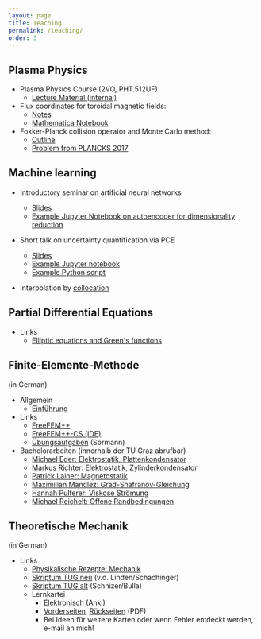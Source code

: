 ```yaml
---
layout: page
title: Teaching
permalink: /teaching/
order: 3
---
```


Plasma Physics
--------------
* Plasma Physics Course (2VO, PHT.512UF)
    * [Lecture Material (internal)](https://itp.tugraz.at/~ert/assets/internal/plasma/)
* Flux coordinates for toroidal magnetic fields:
    * [Notes](https://itp.tugraz.at/~ert/assets/modelltokamak.pdf)
    * [Mathematica Notebook](https://itp.tugraz.at/~ert/assets/modelltokamak.nb)
* Fokker-Planck collision operator and Monte Carlo method:
    * [Outline](https://itp.tugraz.at/~ert/assets/kinetic.pdf)
    * [Problem from PLANCKS 2017](https://itp.tugraz.at/~ert/assets/example_plasma_2.pdf)


Machine learning
----------------
* Introductory seminar on artificial neural networks
	* [Slides](https://itp.tugraz.at/~ert/assets/neuralnet/Albert2018_Seminar_Neuralnet.pdf)
	* [Example Jupyter Notebook on autoencoder for dimensionality reduction](https://itp.tugraz.at/~ert/assets/neuralnet/autoencoder.ipynb)

* Short talk on uncertainty quantification via PCE
	* [Slides](https://itp.tugraz.at/~ert/assets/pce/Albert2018_Seminar_PCE.pdf)
	* [Example Jupyter notebook](https://itp.tugraz.at/~ert/assets/pce/pce.ipynb)
	* [Example Python script](https://itp.tugraz.at/~ert/assets/pce/pce.py)
	
* Interpolation by [collocation](https://github.com/krystophny/krystophny.github.io/blob/master/assets/teaching/interp_colloc.ipynb)


Partial Differential Equations
------------------------------

* Links
    * [Elliptic equations and Green's functions](http://www1.maths.leeds.ac.uk/~kersale/Teach/M3414/Notes/chap4.pdf)


Finite-Elemente-Methode
-----------------------
(in German)

* Allgemein
    * [Einführung](https://itp.tugraz.at/~ert/assets/fem.pdf)
* Links
    * [FreeFEM++](http://www.freefem.org/ff++/index.htm)
    * [FreeFEM++-CS (IDE)](http://www.ann.jussieu.fr/~lehyaric/ffcs/index.htm)
    * [Übungsaufgaben](https://itp.tugraz.at/LV/sormann/AKNumPhysik/) (Sormann)
* Bachelorarbeiten (innerhalb der TU Graz abrufbar)
    * [Michael Eder: Elektrostatik, Plattenkondensator](https://itp.tugraz.at/Lokales-TU/Arbeiten/Bakk/Eder_Michael_-_Loesung_elektrostatischer_Probleme_mit_Hilfe_der_Finite-Elemente-Methode_unter_Verwendung_der_Software_FreeFEM++_-_Teil_A_Plattenkondensator_-_2015-08-19.pdf)
    * [Markus Richter: Elektrostatik, Zylinderkondensator](https://itp.tugraz.at/Lokales-TU/Arbeiten/Bakk/Richter_Markus_-_Loesung_elektrostatischer_Probleme_mit_Hilfe_der_Finite-Elemente-Methode_unter_Verwendung_der_Software_FreeFEM++_-_Teil_B_Zylinderkondensator_-_2015-08-19.pdf)
    * [Patrick Lainer: Magnetostatik](https://itp.tugraz.at/Lokales-TU/Arbeiten/Bakk/Lainer_Patrick_-_Magnetostatik_im_Ringtorus_mit_der_Finite-Elemente-Methode_-_2016-04-30.pdf)
    * [Maximilian Mandlez: Grad-Shafranov-Gleichung](https://itp.tugraz.at/Lokales-TU/Arbeiten/Bakk/Mandlez_Maximilian_-_Loesung_der_Grad-Shafranov-Gleichung_mit_der_Finite-Elemente-Methode_-_2017-08-11.pdf)
    * [Hannah Pulferer: Viskose Str&ouml;mung](https://itp.tugraz.at/Lokales-TU/Arbeiten/Bakk/Pulferer_Hannah_-_Creeping_flow_of_an_incompressible_viscous_fluid_-_Numerical_treatment_of_time-independent_and_time-dependent_Stokes_equation_via_FreeFem++_-_2018-01-02.pdf)
    * [Michael Reichelt: Offene Randbedingungen](https://itp.tugraz.at/Lokales-TU/Arbeiten/Bakk/Reichelt_Michael_-_Unbounded_Electrostatic_Problems_numerical_and_analytic_treatment-_2017-05-19.pdf)


Theoretische Mechanik
---------------------
(in German)

* Links
    * [Physikalische Rezepte: Mechanik](https://link.springer.com/book/10.1007%2F978-3-662-57297-9)
    * [Skriptum TUG neu](https://itp.tugraz.at/LV/ewald/AM/) (v.d.
Linden/Schachinger)
    * [Skriptum TUG alt](https://itp.tugraz.at/LV/schnizer/Analytische_Mechanik/)
(Schnizer/Bulla)
    * Lernkartei
	    * [Elektronisch](https://ankiweb.net/shared/info/173032343) (Anki)
		* [Vorderseiten](https://itp.tugraz.at/~ert/assets/tm_0.pdf), [R&uuml;ckseiten](/assets/tm_1.pdf) (PDF)
		* Bei Ideen f&uuml;r weitere Karten oder wenn Fehler entdeckt werden, e-mail an mich!
